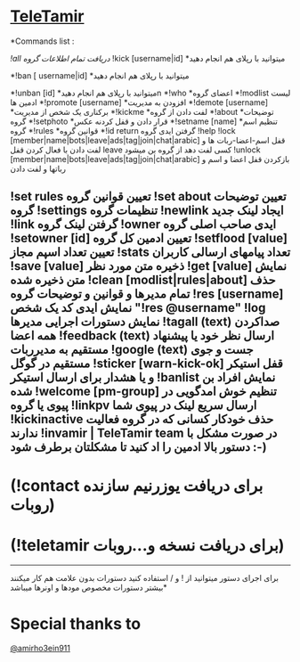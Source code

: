 # [TeleTamir](https://telegram.me/teletamir) 
*Commands list :

*!all
دریافت تمام اطلاعات گروه*
!kick [username|id]
*میتوانید با رپلای هم انجام دهید

*!ban [ username|id]
*میتوانید با رپلای هم انجام دهید

*!unban [id]
*میتوانید با رپلای هم انجام دهیدn
*!who
*اعضای گروه
*!modlist
لیست ادمین ها
*!promote [username]
*افزودن به مدیریت
*!demote [username]
*برکناری یک شخص از مدیریت
*!kickme
*لفت دادن از گروه
*!about
*توضیحات گروه
*!setphoto
*قرار دادن و قفل کردنه عکس
*!setname [name]
*تنظیم اسم گروه
*!rules
*قوانین گروه
*!id
return گرفتن ایدی گروه
!help
!lock [member|name|bots|leave|ads|tag|join|chat|arabic]
قفل اسم-اعضا-ربات ها و لفت دادن
با فعال کردن قفل leave کسی لفت دهد از گروه بن میشود
!unlock [member|name|bots|leave|ads|tag|join|chat|arabic]
 بازکردن قفل اعضا و اسم و رباتها و لفت دادن
 
!set rules <text>
تعیین قوانین گروه
!set about <text>
تعیین توضیحات گروه
!settings
تنظیمات گروه
!newlink
ایجاد لینک جدید
!link
گرفتن لینک گروه
!owner
ایدی صاحب اصلی گروه
!setowner [id]
تعیین ادمین کل گروه
!setflood [value]
تعیین تعداد اسپم مجاز
!stats
تعداد پیامهای ارسالی کاربران
!save [value] <text>
ذخیره متن مورد نظر
!get [value]
نمایش متن ذخیره شده
!clean [modlist|rules|about]
حذف تمام مدیرها و قوانین و توضیحات گروه
!res [username]
نمایش ایدی کد یک شخص
"!res @username"
!log
نمایش دستورات اجرایی مدیرها
!tagall (text)
صداکردن همه اعضا
!feedback (text)
ارسال نظر خود یا پیشنهاد مستقیم به مدیرربات
!google (text)
جست و جوی مستقیم در گوگل
!sticker [warn-kick-ok]
قفل استیکر و یا هشدار برای ارسال استیکر
!banlist
نمایش افراد بن شده
!welcome [pm-group]
تنظیم خوش امدگویی در پیوی یا گروه
!linkpv
ارسال سریع لینک در پیوی شما
!kickinactive
حذف خودکار کسانی که در گروه فعالیت ندارند
!invamir | TeleTamir team
در صورت مشکل با دستور بالا ادمین را اد کنید تا مشکلتان برطرف شود :-)
--------------------------------
#  (!contact برای دریافت یوزرنیم سازنده روبات)
#  (!teletamir برای دریافت نسخه و...روبات)
-------------------------
برای اجرای دستور میتوانید از ! و / استفاده کنید
دستورات بدون علامت هم کار میکنند
*بیشتر دستورات مخصوص مودها و اونرها میباشد

# Special thanks to


[@amirho3ein911](https://telegram.me/amirho3ein911)

